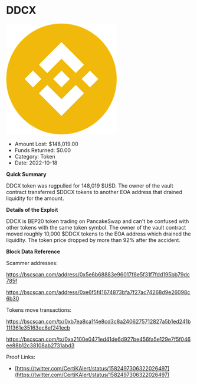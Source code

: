 # DDCX
![DDCX](/rektimages/DDCX.png)
- Amount Lost: $148,019.00
- Funds Returned: $0.00
- Category: Token
- Date: 2022-10-18

**Quick Summary**

DDCX token was rugpulled for 148,019 $USD. The owner of the vault contract transferred $DDCX tokens to another EOA address that drained liquidity for the amount.

  


 **Details of the Exploit**

DDCX is BEP20 token trading on PancakeSwap and can't be confused with other tokens with the same token symbol. The owner of the vault contract moved roughly 10,000 $DDCX tokens to the EOA address which drained the liquidity. The token price dropped by more than 92% after the accident. 

  


 **Block Data Reference**

Scammer addresses:

https://bscscan.com/address/0x5e6b68883e96017f8e5f31f7fdd195bb79dc785f

https://bscscan.com/address/0xe6f5f41674873bfa7f27ac74268d9e26098c6b30

  


Tokens move transactions:

https://bscscan.com/tx/0xb7ea8ca1f4e8cd3c8a2406275712827a5b1ed241b11f361e35163ec8ef241ecb

https://bscscan.com/tx/0xa2100e0471ed41de6d927be456fa5e129e7f5f046ee88b12c38108ab2731abd3


Proof Links:
- [https://twitter.com/CertiKAlert/status/1582497306322026497](https://twitter.com/CertiKAlert/status/1582497306322026497)


